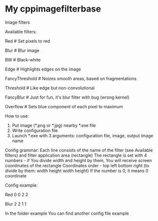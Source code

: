 # My cppimagefilterbase
Image filters

Available filters:

Red			# Set pixels to red

Blur		# Blur image

BW 			# Black-white

Edge		# Highlights edges on the image

FancyThreshold	# Noizes smooth areas, based on fragmentations

Threshold	# Like edge but non-convolutional

FancyBlur	# Just for fun, it's blur filter with bug (wrong kernel)

Overflow	# Sets blue component of each pixel to maximum

How to use:
1. Put image (*.png or *.jpg) nearby *.exe file
2. Write configuration file
3. Launch *.exe with 3 arguments: configuration file, image, output image name

Config grammar:
Each line consists of the name of the filter (see Available filters) and filter application area (rectangle)
The rectangle is set with 4 numbers - if You divide width and height by them, You will receive screen coordinates of the rectangle
Coordinates order - top left bottom right (to divide by them: width height width height)
If the number is 0, it means 0 coordinate

Config example:

Red 0 0 2 2

Blur 2 2 1 1

In the folder example You can find another config file example
